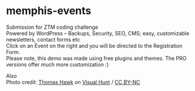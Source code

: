 # memphis-events  
Submission for ZTM coding challenge   
Powered by WordPress – Backups, Security, SEO, CMS; easy, customizable newsletters, contact forms etc  
Click on an Event on the right and you will be directed to the Registration Form.  
Please note, this demo was made using free plugins and themes. The PRO versions offer much more customization :)
  
Also  
Photo credit: <a href="https://visualhunt.com/author/42b04a">Thomas Hawk</a> on <a href="https://visualhunt.com/re/cf3632">Visual Hunt</a> / <a href="http://creativecommons.org/licenses/by-nc/2.0/"> CC BY-NC</a>
